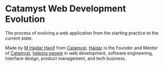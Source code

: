 # Catamyst Web Development Evolution

The process of evolving a web application from the starting practice to the current state.

Made by [M Haidar Hanif](https://github.com/mhaidarhanif) from [Catamyst](https://github.com/catamyst-community). [Haidar](https://twitter.com/mhaidarhanif) is the Founder and Mentor of [Catamyst](https://twitter.com/catamyst), [helping people](https://linkedin.com/in/mhaidarhanif) in web development, software engineering, interface design, product management, and tech business.
